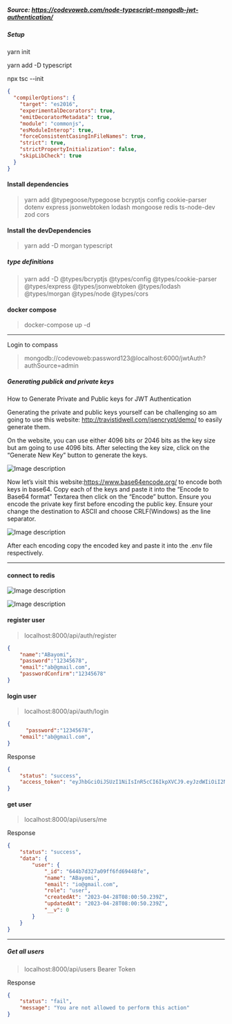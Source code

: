 ##### Source: https://codevoweb.com/node-typescript-mongodb-jwt-authentication/

##### Setup
yarn init

yarn add -D typescript

npx tsc --init

```tsconfig.json
{
  "compilerOptions": {
    "target": "es2016",
    "experimentalDecorators": true,
    "emitDecoratorMetadata": true,
    "module": "commonjs",
    "esModuleInterop": true,
    "forceConsistentCasingInFileNames": true,
    "strict": true,
    "strictPropertyInitialization": false,
    "skipLibCheck": true
  }
}


```


#### Install dependencies
> yarn add @typegoose/typegoose bcryptjs config cookie-parser dotenv express jsonwebtoken lodash mongoose redis ts-node-dev zod cors

#### Install the devDependencies
> yarn add -D morgan typescript

##### type definitions
> yarn add -D @types/bcryptjs @types/config @types/cookie-parser @types/express @types/jsonwebtoken @types/lodash @types/morgan @types/node @types/cors

#### docker compose
> docker-compose up -d

---

Login to compass
> mongodb://codevoweb:password123@localhost:6000/jwtAuth?authSource=admin


##### Generating publick and private keys
How to Generate Private and Public keys for JWT Authentication

Generating the private and public keys yourself can be challenging so am going to use this website: http://travistidwell.com/jsencrypt/demo/ to easily generate them.

On the website, you can use either 4096 bits or 2046 bits as the key size but am going to use 4096 bits. After selecting the key size, click on the “Generate New Key” button to generate the keys.

![Image description](https://dev-to-uploads.s3.amazonaws.com/uploads/articles/ucv005k83bm42c5v09l3.png)



Now let’s visit this website:https://www.base64encode.org/ to encode both keys in base64. Copy each of the keys and paste it into the “Encode to Base64 format” Textarea then click on the “Encode” button. Ensure you encode the private key first before encoding the public key.
Ensure your change the destination to ASCII and choose CRLF(Windows) as the line separator. 

![Image description](https://dev-to-uploads.s3.amazonaws.com/uploads/articles/9uztstsfzwcquqzsic9g.png)

After each encoding copy the encoded key and paste it into the .env file respectively.


---

#### connect to redis



![Image description](https://dev-to-uploads.s3.amazonaws.com/uploads/articles/lykgoix2fsrzassb5k7q.png)




![Image description](https://dev-to-uploads.s3.amazonaws.com/uploads/articles/6p6liy5ffmws0ggdhh1r.png)


#### register user
> localhost:8000/api/auth/register
```json
{
    "name":"ABayomi",
    "password":"12345678",
    "email":"ab@gmail.com",
    "passwordConfirm":"12345678"
}
```

#### login user
> localhost:8000/api/auth/login
```json
{
      "password":"12345678",
    "email":"ab@gmail.com",
}
```

Response
```json
{
    "status": "success",
    "access_token": "eyJhbGciOiJSUzI1NiIsInR5cCI6IkpXVCJ9.eyJzdWIiOiI2NDRiN2QzMjdhMDlmZjZmZDY5NDQ4ZmUiLCJpYXQiOjE2ODI2NjkzNjMsImV4cCI6MTY4MjY3MDI2M30.wX9eAiH3eTtW_aGcHFDZJLrQmERv_L7_UcH9jde86wlbE4L-eep3xE6fMdTZczOt_l7I5RGU9bRdEv9Ax-DfRHBj56mZOD7gIuDtz8lE0glRgjyzJWbrAnx0UA4sxk-gf50RiraLduzlMAfl-4da8A0mbgLWbn2utPHcISxi9BEoGUklv5JsUoWVFDWN9EQeYsVPbeIIP3zMJh_MqqxwvvFvPW_tp3HWr5voHpN6pTGnJx850a1_yoUm8zjl3Dvvce1C6FxpY_xCqR6Y1CUvrIjfjmGc9JocGD_AoXxCmLG7gC2CXnI4-HNncmMSKxGHnnVRrFApq5_FB2NHdG-DvHt4QxgueULytdM_cRQN9sDxu3y6BY0Z9JZ6Dri9wKmKwRdxdtL5CYuXa3eompWaif5TSngOXBDDsYgVhqEBQX2eQxL20h7I0LDNsCbVa17dOfQuV-8iH8okqLU5apuzofD_o3iBvn3L7rt8NwFvB2oIHSXrPvpLiRrFw3OEmVnvogZgzCYdFvcTdG5AkXLfl3_efTZr9NR50GI5eoYlx6jHIBVOIfNxZs8z3Njl_o_IPt3wV4g04wJyQEkTRFBU_OU6082A80daZ8ZwhjaWva2erBcTrms7gKvpLqI8tif_L3e-jHUOYVFfNUzNcG2IPY92IOT6TsC_zHG0s_St1bQ"
}
```

#### get user
> localhost:8000/api/users/me

Response
```json
{
    "status": "success",
    "data": {
        "user": {
            "_id": "644b7d327a09ff6fd69448fe",
            "name": "ABayomi",
            "email": "io@gmail.com",
            "role": "user",
            "createdAt": "2023-04-28T08:00:50.239Z",
            "updatedAt": "2023-04-28T08:00:50.239Z",
            "__v": 0
        }
    }
}
```


---


##### Get all users
> localhost:8000/api/users
Bearer Token

Response
```json
{
    "status": "fail",
    "message": "You are not allowed to perform this action"
}
```